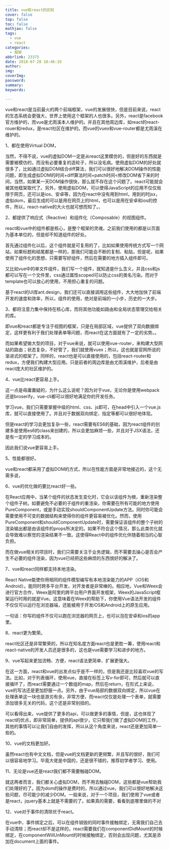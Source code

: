 ```yaml
---
title: vue和react的区别
cover: false
top: false
toc: false
mathjax: false
tags:
  - vue
  - react
categories:
  - 框架
abbrlink: 23375
date: 2018-07-28 10:46:19
author:
img:
coverImg:
password:
summary:
keywords:

---
```


vue和react是当前最火的两个前端框架，vue的发展很快，但是目前来说，react的生态系统会更强大，世界上使用这个框架的人也很多。另外，react是facebook官方维护的，而vue是尤雨溪本人维护的。并且在其他周边库，如react的react-rouer和redux，是react社区在维护的。而vue的vuex和vue-router都是尤雨溪在维护的。

1、都在使用Virtual DOM，

当然，不得不说，vue的虚拟DOM一定是从react这里模仿的，但是好的东西就是需要被模仿的，而没有必要重复的造轮子，所以没毛病。使用虚拟DOM的好处就很多了，比如通过虚拟DOM结合diff算法，我们可以很好地解决DOM操作的性能问题，即生成虚拟DOM的时间+diff算法时间+patch时间&lt;修改DOM省下来的时间，当然，如果某一天DOM操作很快，那么就不存在这个问题了。react可能就会被其他框架取代了。另外，使用虚拟DOM，可以使得JavaScript的应用不仅仅局限于网页，还可以是ios、安卓等，因为在react中没有用到html，用到的时jsx，虚拟dom，最后生成的可以是用在网页上的html，也可以是用在安卓和ios的控件，所以，react-native的大火也就可想而知了。、

2、都提供了响应式（Reactive）和组件化（Composable）的视图组件。

react和vue中的组件都是核心，是整个框架的灵魂，之前我们使用的都是以页面为基本单位的，但是却不知道组件的好处。

首先通过组件化以后，这个组件就是可复用的了，比如如果使用传统方式写一个网站，如果标题和结尾都是一样的，那我们可能会不断的复制、粘贴，但是呢，如果使用了组件化的思想，只需要写好组件，然后在需要的地方插入组件即可。

又比如vue中的单文件组件，我们写一个组件，就知道是什么含义，并且css和js都可以写在一个文件里，css通过属性scoped可以防止css的类名污染。而对于template也可以放心的使用，不用担心重复的问题。

基于react的UI库ant.design，我们还可以直接调用这些组件，大大地加快了前端开发的速度和效率，所以，组件的使用，绝对是前端的一小步，历史的一大步。

3、都将注意力集中保持在核心库，而将其他功能如路由和全局状态管理交给相关的库。

即vue和react都是专注于视图的框架，只是在局部区域，vue提供了双向数据绑定，这样更有利于我们处理表单等问题，而react在这方面就有了一定的劣势。。

而如果希望做大型的项目，对于vue来说，就可以使用vue-router，来构建大型网站的路由；状态复杂，不好管了，我们就使用vuex；所以，这也就是官网所说的渐进式的框架了。同样的，react也是可以直接使用的，包括react-router和redux，方便我们构建大型应用。只是前者的周边库是由尤雨溪维护，后者是由react庞大的社区维护的。

4、vue比react更容易上手。

这一点是毋庸置疑的，为什么这么说呢？因为对于vue，无论你是使用webpack还是broserify，vue-cli都可以很好地满足你的开发任务。

学习vue，我们只需要掌握中级的html、css、js即可，在head中引入一个vue.js库，就可以直接使用了。并且对于数据双向绑定、指定等都可以很好地体现。

但是react的学习会更加复杂一些，react需要有ES6的基础，因为react组件的创建多是使用es6的class来创建的，所以会更加麻烦一些，并且对于JSX语法，还是有一定的学习成本的。

因此我们说vue更容易上手。

5、性能都很好。

vue和react都采用了虚拟DOM的方式，所以在性能方面是非常地接近的，这个无需多说，

6、vue的优化做的要比react好一些。

在React应用中，当某个组件的状态发生变化时，它会以该组件为根，重新渲染整个组件子树。如要避免不必要的子组件的重渲染，你需要在所有可能的地方使用PureComponent，或是手动实现shouldComponentUpdate方法。同时你可能会需要使用不可变的数据结构来使得你的组件更容易被优化。然而，使用PureComponent和shouldComponentUpdate时，需要保证该组件的整个子树的渲染输出都是由该组件的props所决定的。如果不符合这个情况，那么此类优化就会导致难以察觉的渲染结果不一致。这使得React中的组件优化伴随着相当的心智负担。

而在做vue相关的项目时，我们只需要关注于业务逻辑，而不需要去操心是否会产生不必要的组件渲染，因为vue已经把这些麻烦的东西很好的解决了。

7、vue和react同样都支持本地渲染。

React Native能使你用相同的组件模型编写有本地渲染能力的APP（iOS和Android）。能同时跨多平台开发，对开发者是非常棒的。相应地，Vue和Weex会进行官方合作，Weex是阿里的跨平台用户界面开发框架，Weex的JavaScript框架运行时用的就是Vue。这意味着在Weex的帮助下，你使用Vue语法开发的组件不仅仅可以运行在浏览器端，还能被用于开发iOS和Android上的原生应用。

一句话：你写的组件不仅可以跑在浏览器的网页上，也可以泡在安卓和ios的app里。

8、react更为繁荣。

react社区还是非常繁荣的，所以在知名度方面react也是更胜一筹，使用react和react-native的开发人员还是很多的，这也是vue需要学习和进步的地方。

9、vue写起来更加流畅、方便，react语法更简单、扩展更强大。

在这一方面，react和vue的出发点似乎是不一样的，但是我还是比较喜欢vue的写法。比如，对于列表循环，使用vue，直接在标签上写v-for即可，然后就可以直接循环了，而react需要通过一个数组的map，然后在return，在形式上来说，vue的写法还是更加舒服一点。另外，由于vue局部的数据双向绑定，所以vue在处理表单这一块也是游刃有余，非常方便，而react仅仅是处理一个表单，就需要添加很多无关的代码，这个还是非常别扭的。

可以看得出来，vue提供了更多的api，可以做更多的事情，但是，这也体现了react的优点，即非常简单，提供的api很少，它只帮我们做了虚拟DOM的工作，其他的事情可以让我们自由的发挥，所以从这个角度来说，react还是更加简单一些的。

10、vue的文档更加好。

虽然react也有中文文档，但是vue的文档更新的更频繁，并且写的很好，我们可以很容易地学习。毕竟大佬是中国的，还是很不错的，推荐初学者学习、使用。

11、无论是vue还是react我们都不需要触碰DOM。

就这两者而言，我们都关心虚拟DOM，而不用去触碰DOM，这些都是vue帮助我们处理好的了。因为dom的操作是费时的，所以通过vue，我们可以很好地解决这些问题，尽可能少的减少DOM。一般来说，对于一个项目，我们使用了vue或者是react，jquery基本上就是不需要的了。如果真的需要，看看到底哪里做的不对

12、vue对于事件的清除优于react。

在vue中，事件绑定之后，可以在组件销毁的同时事件接触绑定，无需我们自己去手动清除；而react却不是这样的，react需要我们在componentDidMount的时候绑定，在componentWillUnMount的时候接触绑定，否则会出现问题，尤其是添加在document上面的事件。